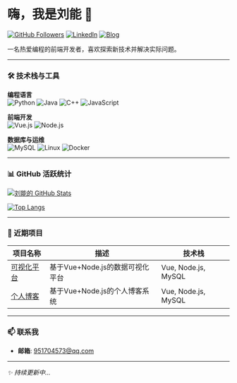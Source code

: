 # 嗨，我是刘能 👋

[![GitHub Followers](https://img.shields.io/github/followers/刘能?label=Follow%20Me&style=social)](https://github.com/刘能)
[![LinkedIn](https://img.shields.io/badge/LinkedIn-刘能-blue?logo=linkedin)](https://www.linkedin.com/in/你的链接)
[![Blog](https://img.shields.io/badge/个人博客-技术笔记-orange?logo=wordpress)](https://你的博客链接)

一名热爱编程的前端开发者，喜欢探索新技术并解决实际问题。  

---

### 🛠️ 技术栈与工具

**编程语言**​  
![Python](https://img.shields.io/badge/Python-3776AB?logo=python&logoColor=white)
![Java](https://img.shields.io/badge/JavaSE-007396?logo=java&logoColor=white)
![C++](https://img.shields.io/badge/C++-00599C?logo=c%2B%2B&logoColor=white)
![JavaScript](https://img.shields.io/badge/JavaScript-F7DF1E?logo=javascript&logoColor=black)

**前端开发**​  
![Vue.js](https://img.shields.io/badge/Vue.js-4FC08D?logo=vue.js&logoColor=white)
![Node.js](https://img.shields.io/badge/Node.js-339933?logo=node.js&logoColor=white)

**数据库与运维**​  
![MySQL](https://img.shields.io/badge/MySQL-4479A1?logo=mysql&logoColor=white)
![Linux](https://img.shields.io/badge/Linux-FCC624?logo=linux&logoColor=black)
![Docker](https://img.shields.io/badge/Docker-2496ED?logo=docker&logoColor=white)

---

### 📊 GitHub 活跃统计

<!-- GitHub Stats Card -->
[![刘能的 GitHub Stats](https://github-readme-stats.vercel.app/api?username=刘能&show_icons=true&theme=radical)](https://github.com/刘能)

<!-- 常用编程语言 -->
[![Top Langs](https://github-readme-stats.vercel.app/api/top-langs/?username=刘能&layout=compact&theme=vision-friendly-dark)](https://github.com/刘能)

---

### 🚀 近期项目

| 项目名称          | 描述                          | 技术栈                |
|-------------------|-------------------------------|-----------------------|
| [可视化平台]([链接](https://github.com/LiuJinRun0724/Vue-System)) | 基于Vue+Node.js的数据可视化平台 | Vue, Node.js, MySQL   |
| [个人博客](开发中) | 基于Vue+Node.js的个人博客系统   | Vue, Node.js, MySQL   |（开发中）


---

### 📫 联系我

- ​**邮箱**: [951704573@qq.com](mailto:liuneng@example.com)

---

*✨ 持续更新中...*
